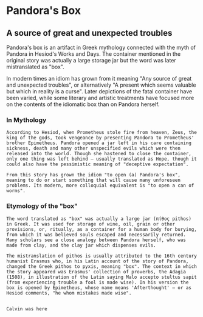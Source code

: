 # Pandora's Box

## A source of great and unexpected troubles

Pandora's box is an artifact in Greek mythology connected with the myth of Pandora in Hesiod's Works and Days. The container mentioned in the original story was actually a large storage jar but the word was later mistranslated as "box".

In modern times an idiom has grown from it meaning "Any source of great and unexpected troubles", or alternatively "A present which seems valuable but which in reality is a curse". Later depictions of the fatal container have been varied, while some literary and artistic treatments have focused more on the contents of the idiomatic box than on Pandora herself.

### In Mythology

```
According to Hesiod, when Prometheus stole fire from heaven, Zeus, the king of the gods, took vengeance by presenting Pandora to Prometheus' brother Epimetheus. Pandora opened a jar left in his care containing sickness, death and many other unspecified evils which were then released into the world. Though she hastened to close the container, only one thing was left behind – usually translated as Hope, though it could also have the pessimistic meaning of "deceptive expectation".

From this story has grown the idiom "to open (a) Pandora's box", meaning to do or start something that will cause many unforeseen problems. Its modern, more colloquial equivalent is "to open a can of worms".
```

### Etymology of the "box"

```
The word translated as "box" was actually a large jar (πίθος pithos) in Greek. It was used for storage of wine, oil, grain or other provisions, or, ritually, as a container for a human body for burying, from which it was believed souls escaped and necessarily returned. Many scholars see a close analogy between Pandora herself, who was made from clay, and the clay jar which dispenses evils.

The mistranslation of pithos is usually attributed to the 16th century humanist Erasmus who, in his Latin account of the story of Pandora, changed the Greek pithos to pyxis, meaning "box". The context in which the story appeared was Erasmus' collection of proverbs, the Adagia (1508), in illustration of the Latin saying Malo accepto stultus sapit (from experiencing trouble a fool is made wise). In his version the box is opened by Epimetheus, whose name means 'Afterthought' – or as Hesiod comments, "he whom mistakes made wise".


Calvin was here
```